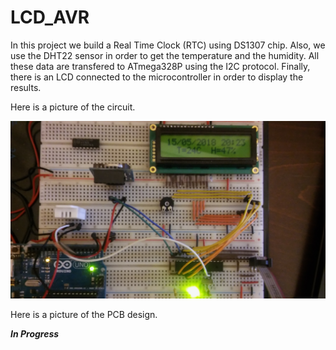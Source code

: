 # LCD_AVR

In this project we build a Real Time Clock (RTC) using DS1307 chip. Also, we use the DHT22 sensor in order to get the temperature and the humidity. All these data are transfered to ATmega328P using the I2C protocol. Finally, there is an LCD connected to the microcontroller in order to display the results.

Here is a picture of the circuit.

![alt text](https://github.com/GeorgeLatmos/LCD_AVR/blob/master/LCD_FINAL.jpg)

Here is a picture of the PCB design.

***In Progress***
